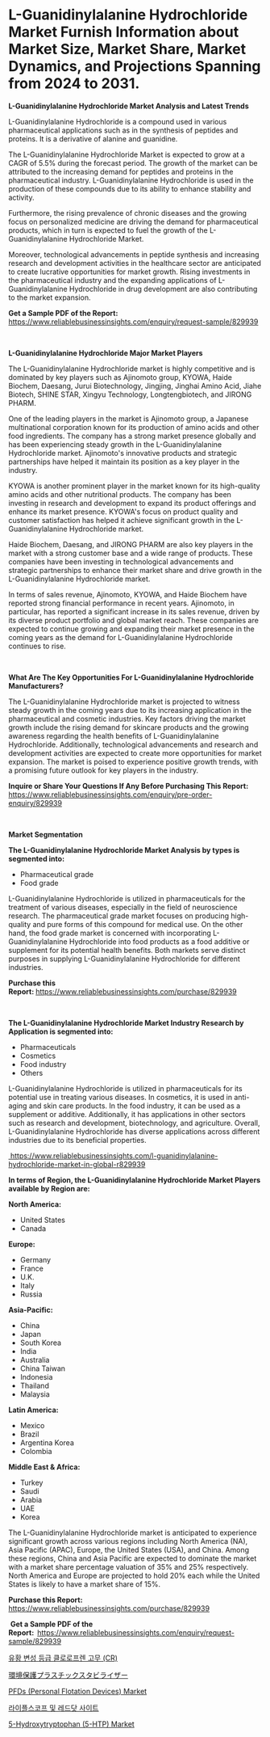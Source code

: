 <p><h1>L-Guanidinylalanine Hydrochloride Market Furnish Information about Market Size, Market Share, Market Dynamics, and Projections Spanning from 2024 to 2031.</h1></p><p><strong>L-Guanidinylalanine Hydrochloride Market Analysis and Latest Trends</strong></p>
<p><p>L-Guanidinylalanine Hydrochloride is a compound used in various pharmaceutical applications such as in the synthesis of peptides and proteins. It is a derivative of alanine and guanidine.</p><p>The L-Guanidinylalanine Hydrochloride Market is expected to grow at a CAGR of 5.5% during the forecast period. The growth of the market can be attributed to the increasing demand for peptides and proteins in the pharmaceutical industry. L-Guanidinylalanine Hydrochloride is used in the production of these compounds due to its ability to enhance stability and activity.</p><p>Furthermore, the rising prevalence of chronic diseases and the growing focus on personalized medicine are driving the demand for pharmaceutical products, which in turn is expected to fuel the growth of the L-Guanidinylalanine Hydrochloride Market.</p><p>Moreover, technological advancements in peptide synthesis and increasing research and development activities in the healthcare sector are anticipated to create lucrative opportunities for market growth. Rising investments in the pharmaceutical industry and the expanding applications of L-Guanidinylalanine Hydrochloride in drug development are also contributing to the market expansion.</p></p>
<p><strong>Get a Sample PDF of the Report:&nbsp;</strong> <a href="https://www.reliablebusinessinsights.com/enquiry/request-sample/829939">https://www.reliablebusinessinsights.com/enquiry/request-sample/829939</a></p>
<p>&nbsp;</p>
<p><strong>L-Guanidinylalanine Hydrochloride Major Market Players</strong></p>
<p><p>The L-Guanidinylalanine Hydrochloride market is highly competitive and is dominated by key players such as Ajinomoto group, KYOWA, Haide Biochem, Daesang, Jurui Biotechnology, Jingjing, Jinghai Amino Acid, Jiahe Biotech, SHINE STAR, Xingyu Technology, Longtengbiotech, and JIRONG PHARM.</p><p>One of the leading players in the market is Ajinomoto group, a Japanese multinational corporation known for its production of amino acids and other food ingredients. The company has a strong market presence globally and has been experiencing steady growth in the L-Guanidinylalanine Hydrochloride market. Ajinomoto's innovative products and strategic partnerships have helped it maintain its position as a key player in the industry.</p><p>KYOWA is another prominent player in the market known for its high-quality amino acids and other nutritional products. The company has been investing in research and development to expand its product offerings and enhance its market presence. KYOWA's focus on product quality and customer satisfaction has helped it achieve significant growth in the L-Guanidinylalanine Hydrochloride market.</p><p>Haide Biochem, Daesang, and JIRONG PHARM are also key players in the market with a strong customer base and a wide range of products. These companies have been investing in technological advancements and strategic partnerships to enhance their market share and drive growth in the L-Guanidinylalanine Hydrochloride market.</p><p>In terms of sales revenue, Ajinomoto, KYOWA, and Haide Biochem have reported strong financial performance in recent years. Ajinomoto, in particular, has reported a significant increase in its sales revenue, driven by its diverse product portfolio and global market reach. These companies are expected to continue growing and expanding their market presence in the coming years as the demand for L-Guanidinylalanine Hydrochloride continues to rise.</p></p>
<p>&nbsp;</p>
<p><strong>What Are The Key Opportunities For L-Guanidinylalanine Hydrochloride Manufacturers?</strong></p>
<p><p>The L-Guanidinylalanine Hydrochloride market is projected to witness steady growth in the coming years due to its increasing application in the pharmaceutical and cosmetic industries. Key factors driving the market growth include the rising demand for skincare products and the growing awareness regarding the health benefits of L-Guanidinylalanine Hydrochloride. Additionally, technological advancements and research and development activities are expected to create more opportunities for market expansion. The market is poised to experience positive growth trends, with a promising future outlook for key players in the industry.</p></p>
<p><strong>Inquire or Share Your Questions If Any Before Purchasing This Report:</strong> <a href="https://www.reliablebusinessinsights.com/enquiry/pre-order-enquiry/829939">https://www.reliablebusinessinsights.com/enquiry/pre-order-enquiry/829939</a></p>
<p>&nbsp;</p>
<p><strong>Market Segmentation</strong></p>
<p><strong>The L-Guanidinylalanine Hydrochloride Market Analysis by types is segmented into:</strong></p>
<p><ul><li>Pharmaceutical grade</li><li>Food grade</li></ul></p>
<p><p>L-Guanidinylalanine Hydrochloride is utilized in pharmaceuticals for the treatment of various diseases, especially in the field of neuroscience research. The pharmaceutical grade market focuses on producing high-quality and pure forms of this compound for medical use. On the other hand, the food grade market is concerned with incorporating L-Guanidinylalanine Hydrochloride into food products as a food additive or supplement for its potential health benefits. Both markets serve distinct purposes in supplying L-Guanidinylalanine Hydrochloride for different industries.</p></p>
<p><strong>Purchase this Report:&nbsp;</strong><a href="https://www.reliablebusinessinsights.com/purchase/829939">https://www.reliablebusinessinsights.com/purchase/829939</a></p>
<p>&nbsp;</p>
<p><strong>The L-Guanidinylalanine Hydrochloride Market Industry Research by Application is segmented into:</strong></p>
<p><ul><li>Pharmaceuticals</li><li>Cosmetics</li><li>Food industry</li><li>Others</li></ul></p>
<p><p>L-Guanidinylalanine Hydrochloride is utilized in pharmaceuticals for its potential use in treating various diseases. In cosmetics, it is used in anti-aging and skin care products. In the food industry, it can be used as a supplement or additive. Additionally, it has applications in other sectors such as research and development, biotechnology, and agriculture. Overall, L-Guanidinylalanine Hydrochloride has diverse applications across different industries due to its beneficial properties.</p></p>
<p><a href="https://www.reliablebusinessinsights.com/l-guanidinylalanine-hydrochloride-market-in-global-r829939">&nbsp;https://www.reliablebusinessinsights.com/l-guanidinylalanine-hydrochloride-market-in-global-r829939</a></p>
<p><strong>In terms of Region, the L-Guanidinylalanine Hydrochloride Market Players available by Region are:</strong></p>
<p>
    <p> <strong> North America: </strong>
        <ul>
            <li>United States</li>
            <li>Canada</li>
        </ul>
        </p> 
    <p> <strong> Europe: </strong>
        <ul>
            <li>Germany</li>
            <li>France</li>
            <li>U.K.</li>
            <li>Italy</li>
            <li>Russia</li>
        </ul>
        </p> 
    <p> <strong> Asia-Pacific: </strong>
        <ul>
            <li>China</li>
            <li>Japan</li>
            <li>South Korea</li>
            <li>India</li>
            <li>Australia</li>
            <li>China Taiwan</li>
            <li>Indonesia</li>
            <li>Thailand</li>
            <li>Malaysia</li>
        </ul>
        </p> 
    <p> <strong> Latin America: </strong>
        <ul>
            <li>Mexico</li>
            <li>Brazil</li>
            <li>Argentina Korea</li>
            <li>Colombia</li>
        </ul>
        </p> 
    <p> <strong> Middle East & Africa: </strong>
        <ul>
            <li>Turkey</li>
            <li>Saudi</li>
            <li>Arabia</li>
            <li>UAE</li>
            <li>Korea</li>
        </ul>
    </p>
    </p>
<p><p>The L-Guanidinylalanine Hydrochloride market is anticipated to experience significant growth across various regions including North America (NA), Asia Pacific (APAC), Europe, the United States (USA), and China. Among these regions, China and Asia Pacific are expected to dominate the market with a market share percentage valuation of 35% and 25% respectively. North America and Europe are projected to hold 20% each while the United States is likely to have a market share of 15%.</p></p>
<p><strong>Purchase this Report: </strong><a href="https://www.reliablebusinessinsights.com/purchase/829939">https://www.reliablebusinessinsights.com/purchase/829939</a></p>
<p>&nbsp;<strong>Get a Sample PDF of the Report:&nbsp;&nbsp;</strong><a href="https://www.reliablebusinessinsights.com/enquiry/request-sample/829939">https://www.reliablebusinessinsights.com/enquiry/request-sample/829939</a></p>
<p><strong></strong></p>
<p><p><a href="https://github.com/nhaiquang84/Market-Research-Report-List-1/blob/main/944895097855.md">유황 변성 등급 클로로프렌 고무 (CR)</a></p><p><a href="https://github.com/DanykaKilback/Market-Research-Report-List-1/blob/main/2343789104343.md">環境保護プラスチックスタビライザー</a></p><p><a href="https://github.com/RichRobinson5/Market-Research-Report-List-5/blob/main/pfds-personal-flotation-devices-market.md">PFDs (Personal Flotation Devices) Market</a></p><p><a href="https://medium.com/@rickymetzdvm/%EC%86%8C%EC%B4%9D-%EC%8A%A4%EC%BD%94%ED%94%84-%EB%B0%8F-%EB%A0%88%EB%93%9C-%EB%8B%B7-%EC%82%AC%EC%9D%B4%ED%8A%B8-%EC%8B%9C%EC%9E%A5-%EB%B6%84%EC%84%9D-cagr-%EC%8B%9C%EC%9E%A5-%EC%84%B8%EB%B6%84%ED%99%94-%EB%B0%8F-%EA%B8%80%EB%A1%9C%EB%B2%8C-%EC%82%B0%EC%97%85-%EA%B0%9C%EC%9A%94-d4dc855d5ae3">라이플스코프 및 레드닷 사이트</a></p><p><a href="https://github.com/gdfhhhj/Market-Research-Report-List-4/blob/main/5-hydroxytryptophan-5-htp-market.md">5-Hydroxytryptophan (5-HTP) Market</a></p></p>